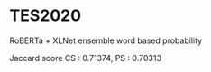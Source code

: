 # TES2020

RoBERTa + XLNet ensemble
word based probability

Jaccard score
CS : 0.71374, PS : 0.70313
